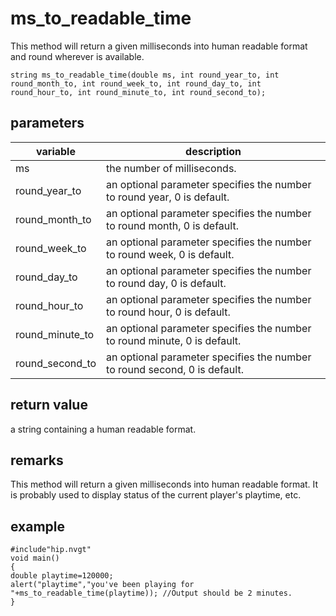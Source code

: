 # ms_to_readable_time

This method will return a given milliseconds into human readable format and round wherever is available.

`string ms_to_readable_time(double ms, int round_year_to, int round_month_to, int round_week_to, int round_day_to, int round_hour_to, int round_minute_to, int round_second_to);`

## parameters

| variable | description |
|---|---|
| ms | the number of milliseconds. |
| round_year_to | an optional parameter specifies the number to round year, 0 is default. |
| round_month_to | an optional parameter specifies the number to round month, 0 is default. |
| round_week_to | an optional parameter specifies the number to round week, 0 is default. |
| round_day_to | an optional parameter specifies the number to round day, 0 is default. |
| round_hour_to | an optional parameter specifies the number to round hour, 0 is default. |
| round_minute_to | an optional parameter specifies the number to round minute, 0 is default. |
| round_second_to | an optional parameter specifies the number to round second, 0 is default. |

## return value

a string containing a human readable format.

## remarks

This method will return a given milliseconds into human readable format. It is probably used to display status of the current player's playtime, etc.

## example

```
#include"hip.nvgt"
void main()
{
double playtime=120000;
alert("playtime","you've been playing for "+ms_to_readable_time(playtime)); //Output should be 2 minutes.
}
```